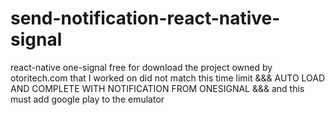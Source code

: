 # send-notification-react-native-signal
react-native one-signal free for download 
the project owned by otoritech.com that I worked on did not match this time limit
&&& AUTO LOAD AND COMPLETE WITH NOTIFICATION FROM ONESIGNAL &&&
and this must add google play to the emulator
